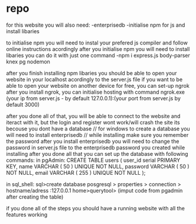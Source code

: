 # repo
for this website you will also need:
-enterprisedb
-initialise npm for js and install libaries 

to initialise npm you will need to instal your prefered js compiler and follow online instructions acordingly 
after you initialise npm you will need to install libaries
you can do it with just one command
-npm i express.js body-parser knex pg nodemon

after you finish installing npm libaries you should be able to open your website in your localhost acordingly to the server.js file
if you want to be able to open your website on another device for free, you can set-up ngrok
after you install ngrok, you can initialise hosting with command ngrok.exe (your ip from server.js - by default 127.0.0.1):(your port from server.js by default 3000)

after you done all of that, you will be able to connect to the website and iteract with it, but the login and register wont work/will crash the site
its becouse you dont have a database 
// for windows
to create a database you will need to install enterprisedb // while installing make sure you remember the password
after you install enterprisedb you will need to change the password in server.js file to the enterprisedb password you created while installing
after you done all that you can set up the database with following commands:
in pgAdmin:
CREATE TABLE users (
	user_id serial PRIMARY KEY,
	name VARCHAR ( 50 ) UNIQUE NOT NULL,
	password VARCHAR ( 50 ) NOT NULL,
	email VARCHAR ( 255 ) UNIQUE NOT NULL
);

in sql_shell:
sql>create database
posgresql > properties > connection > hostname/adress :127.0.0.1
home>querytool> (imput code from pgadmin after creating the table)

if you done all of the steps you should have a running website with all the features working
